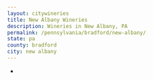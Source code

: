```yaml
---
layout: citywineries
title: New Albany Wineries
description: Wineries in New Albany, PA
permalink: /pennsylvania/bradford/new-albany/
state: pa
county: bradford
city: new albany
---
```

-
